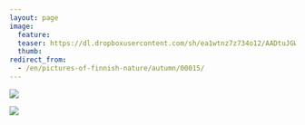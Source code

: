 ```yaml
---
layout: page
image:
  feature:
  teaser: https://dl.dropboxusercontent.com/sh/ea1wtnz7z734o12/AADtuJGWeEqGSQ-_kni48Bnva/luontokuvat/syksy/IMG27788-245px.jpg
  thumb:
redirect_from:
  - /en/pictures-of-finnish-nature/autumn/00015/
---
```


[![](https://dl.dropboxusercontent.com/sh/ea1wtnz7z734o12/AAB7gqWHbL-mrHRy8BQSsvu8a/luontokuvat/syksy/IMG27784-800px.jpg)](https://dl.dropboxusercontent.com/sh/ea1wtnz7z734o12/AAB9BG-tFxYP15_x_jr6_kbxa/luontokuvat/syksy/IMG27784.jpg)

[![](https://dl.dropboxusercontent.com/sh/ea1wtnz7z734o12/AADseprx42S-ZGdjRUl6pT6Ra/luontokuvat/syksy/IMG27788-800px.jpg)](https://dl.dropboxusercontent.com/sh/ea1wtnz7z734o12/AABbvljuMnYwZGyN_wMncBtSa/luontokuvat/syksy/IMG27788.jpg)
